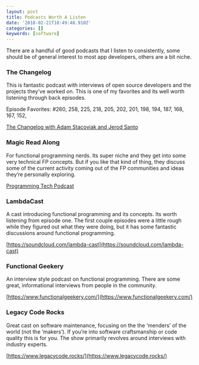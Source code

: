 ```yaml
---
layout: post
title: Podcasts Worth A Listen
date: '2018-02-21T18:49:48.910Z'
categories: []
keywords: [software]
---
```


There are a handful of good podcasts that I listen to consistently, some should be of general interest to most app developers, others are a bit niche.

### The Changelog

This is fantastic podcast with interviews of open source developers and the projects they’ve worked on. This is one of my favorites and its well worth listening through back episodes.

Episode Favorites: #260, 258, 225, 218, 205, 202, 201, 198, 194, 187, 168, 167, 152,

[The Changelog with Adam Stacoviak and Jerod Santo](https://changelog.com/podcast)

### Magic Read Along

For functional programming nerds. Its super niche and they get into some very technical FP concepts. But if you like that kind of thing, they discuss some of the current activity coming out of the FP communities and ideas they’re personally exploring.

[Programming Tech Podcast](https://www.magicreadalong.com/)

### LambdaCast

A cast introducing functional programming and its concepts. Its worth listening from episode one. The first couple episodes were a little rough while they figured out what they were doing, but it has some fantastic discussions around functional programming.

[https://soundcloud.com/lambda-cast](https://soundcloud.com/lambda-cast)

### Functional Geekery

An interview style podcast on functional programming. There are some great, informational interviews from people in the community.

[https://www.functionalgeekery.com/](https://www.functionalgeekery.com/)

### Legacy Code Rocks

Great cast on software maintenance, focusing on the the ‘menders’ of the world (not the ‘makers’). If you’re into software craftsmanship or code quality this is for you. The show primarily revolves around interviews with industry experts.

[https://www.legacycode.rocks/](https://www.legacycode.rocks/)

